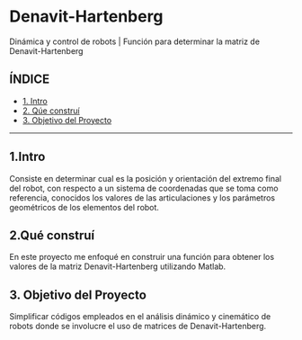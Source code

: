 # Denavit-Hartenberg
Dinámica y control de robots | Función para determinar la matriz de Denavit-Hartenberg 

## **ÍNDICE**

* [1. Intro](![image](https://user-images.githubusercontent.com/128761626/230799669-231b79cf-0d50-45b3-8776-b224a8ff6ed6.png)
)
* [2. Qúe construí](![image](https://user-images.githubusercontent.com/128761626/230799685-dfce375a-4bc7-4aca-8adb-94cdb72249b3.png)
)
* [3. Objetivo del Proyecto](#)


****

## 1.Intro
Consiste en determinar cual es la posición y orientación del extremo final del robot, con respecto a un sistema de coordenadas que se toma como referencia, conocidos los
valores de las articulaciones y los parámetros geométricos de los elementos del robot.

## 2.Qué construí
En este proyecto me enfoqué en construir una función para obtener los valores de la matriz Denavit-Hartenberg utilizando Matlab.


## 3. Objetivo del Proyecto
Simplificar códigos empleados en el análisis dinámico y cinemático de robots donde se involucre el uso de matrices de Denavit-Hartenberg.


